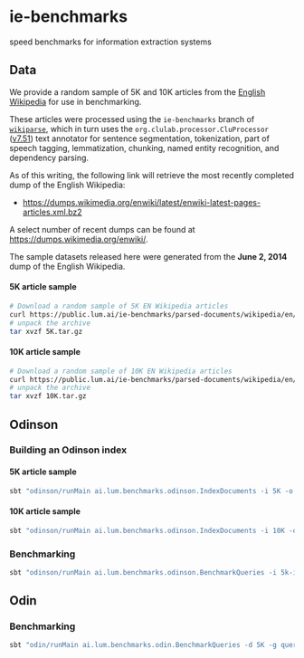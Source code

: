 # ie-benchmarks
speed benchmarks for information extraction systems


## Data

We provide a random sample of 5K and 10K articles from the [English Wikipedia](https://en.wikipedia.org/wiki/English_Wikipedia) for use in benchmarking.  

These articles were processed using the `ie-benchmarks` branch of [`wikiparse`](https://github.com/clulab/wikiparse/tree/ie-benchmarks), which in turn uses the `org.clulab.processor.CluProcessor` ([v7.51](https://github.com/clulab/processors/releases/tag/v7.5.1)) text annotator for sentence segmentation, tokenization, part of speech tagging, lemmatization, chunking, named entity recognition, and dependency parsing.

As of this writing, the following link will retrieve the most recently completed dump of the English Wikipedia:

- https://dumps.wikimedia.org/enwiki/latest/enwiki-latest-pages-articles.xml.bz2

A select number of recent dumps can be found at https://dumps.wikimedia.org/enwiki/.

The sample datasets released here were generated from the __June 2, 2014__ dump of the English Wikipedia. 

#### 5K article sample
```bash
# Download a random sample of 5K EN Wikipedia articles
curl https://public.lum.ai/ie-benchmarks/parsed-documents/wikipedia/en/5K.tar.gz --output 5K.tar.gz
# unpack the archive
tar xvzf 5K.tar.gz
```

#### 10K article sample

```bash
# Download a random sample of 10K EN Wikipedia articles
curl https://public.lum.ai/ie-benchmarks/parsed-documents/wikipedia/en/10K.tar.gz --output 10K.tar.gz
# unpack the archive
tar xvzf 10K.tar.gz
```

## Odinson
### Building an Odinson index


#### 5K article sample
```bash
sbt "odinson/runMain ai.lum.benchmarks.odinson.IndexDocuments -i 5K -o 5k-index"
```
#### 10K article sample

```bash
sbt "odinson/runMain ai.lum.benchmarks.odinson.IndexDocuments -i 10K -o 10k-index"
```

### Benchmarking

```bash
sbt "odinson/runMain ai.lum.benchmarks.odinson.BenchmarkQueries -i 5k-index -q example-1.odinson -n 1000 -o output/5k/odinson"
```


## Odin

### Benchmarking

```bash
sbt "odin/runMain ai.lum.benchmarks.odin.BenchmarkQueries -d 5K -g queries/odin/system.yml -n 1000 -o output/5k/odin"
```